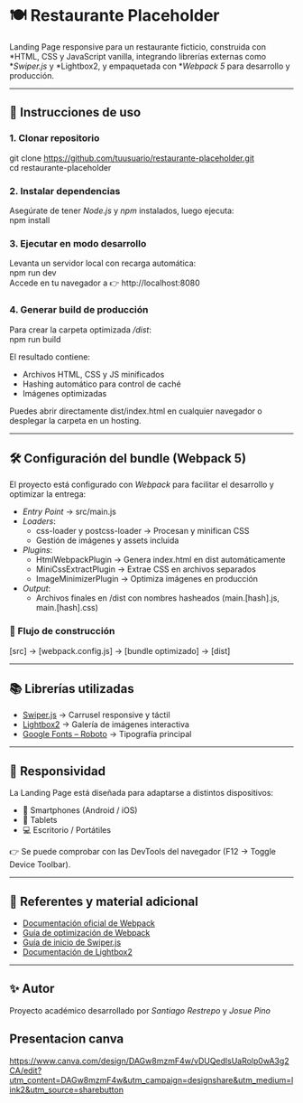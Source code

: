 # 🍽️ Restaurante Placeholder

Landing Page responsive para un restaurante ficticio, construida con *HTML, CSS y JavaScript vanilla, integrando librerías externas como **Swiper.js* y *Lightbox2, y empaquetada con **Webpack 5* para desarrollo y producción.

---

## 🚀 Instrucciones de uso

### 1. Clonar repositorio
git clone https://github.com/tuusuario/restaurante-placeholder.git  
cd restaurante-placeholder

### 2. Instalar dependencias
Asegúrate de tener *Node.js* y *npm* instalados, luego ejecuta:  
npm install

### 3. Ejecutar en modo desarrollo
Levanta un servidor local con recarga automática:  
npm run dev  
Accede en tu navegador a 👉 http://localhost:8080

### 4. Generar build de producción
Para crear la carpeta optimizada */dist*:  
npm run build  

El resultado contiene:  
- Archivos HTML, CSS y JS minificados  
- Hashing automático para control de caché  
- Imágenes optimizadas  

Puedes abrir directamente dist/index.html en cualquier navegador o desplegar la carpeta en un hosting.

---

## 🛠️ Configuración del bundle (Webpack 5)

El proyecto está configurado con *Webpack* para facilitar el desarrollo y optimizar la entrega:

- *Entry Point* → src/main.js  
- *Loaders*:  
  - css-loader y postcss-loader → Procesan y minifican CSS  
  - Gestión de imágenes y assets incluida  
- *Plugins*:  
  - HtmlWebpackPlugin → Genera index.html en dist automáticamente  
  - MiniCssExtractPlugin → Extrae CSS en archivos separados  
  - ImageMinimizerPlugin → Optimiza imágenes en producción  
- *Output*:  
  - Archivos finales en /dist con nombres hasheados (main.[hash].js, main.[hash].css)  

### 🔄 Flujo de construcción
[src] → [webpack.config.js] → [bundle optimizado] → [dist]

---

## 📚 Librerías utilizadas

- [Swiper.js](https://swiperjs.com/) → Carrusel responsive y táctil  
- [Lightbox2](https://lokeshdhakar.com/projects/lightbox2/) → Galería de imágenes interactiva  
- [Google Fonts – Roboto](https://fonts.google.com/specimen/Roboto) → Tipografía principal  

---

## 📱 Responsividad

La Landing Page está diseñada para adaptarse a distintos dispositivos:  
- 📱 Smartphones (Android / iOS)  
- 📲 Tablets  
- 💻 Escritorio / Portátiles  

👉 Se puede comprobar con las DevTools del navegador (F12 → Toggle Device Toolbar).  

---

## 📑 Referentes y material adicional

- [Documentación oficial de Webpack](https://webpack.js.org/)  
- [Guía de optimización de Webpack](https://webpack.js.org/guides/production/)  
- [Guía de inicio de Swiper.js](https://swiperjs.com/get-started)  
- [Documentación de Lightbox2](https://lokeshdhakar.com/projects/lightbox2/)  

---

## ✨ Autor

Proyecto académico desarrollado por *Santiago Restrepo* y *Josue Pino*

## Presentacion canva 
https://www.canva.com/design/DAGw8mzmF4w/vDUQedlsUaRolp0wA3g2CA/edit?utm_content=DAGw8mzmF4w&utm_campaign=designshare&utm_medium=link2&utm_source=sharebutton
